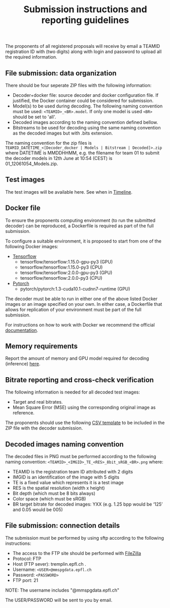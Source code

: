 ﻿---
layout: post
title: Submission instructions and reporting guidelines
permalink: /sub_instructs/
visible: 0
---

The proponents of all registered proposals will receive by email a TEAMID registration ID with (two digits) along with login and password to upload all the required information.


## File submission: data organization 
There should be four seperate ZIP files with the following information:
* Decoder+docker file: source decoder and docker configuration file. If justified, the Docker container could be considered for submission.
* Model(s) to be used during decoding. The following naming convention must be used: `<TEAMID>_<BR>.model`. If only one model is used `<BR>` should be set to 'all'. 
* Decoded images according to the naming convention defined bellow.
* Bitstreams to be used for decoding using the same naming convention as the decoded images but with .bits extension.

The naming convention for the zip files is `TEAMID_DATETIME_<[Decoder_docker | Models | Bitstream | Decoded]>.zip` where DATETIME is MMDDHHMM, e.g. the filename for team 01 to submit the decoder models in 12th June at 10:54 (CEST) is 01_12061054_Models.zip.

## Test images
The test images will be available here. See when in [Timeline](/0-time/).


## Docker file 
To ensure the proponents computing environment (to run the submitted decoder) can be reproduced, a Dockerfile is required as part of the full submission.

To configure a suitable environment, it is proposed to start from one of the following Docker images: 
- [Tensorflow](https://hub.docker.com/r/tensorflow/tensorflow)
    * tensorflow/tensorflow:1.15.0-gpu-py3 (GPU)
    * tensorflow/tensorflow:1.15.0-py3 (CPU)
    * tensorflow/tensorflow:2.0.0-gpu-py3 (GPU)
    * tensorflow/tensorflow:2.0.0-py3 (CPU)
- [Pytorch](https://hub.docker.com/r/pytorch/pytorch)
    * pytorch/pytorch:1.3-cuda10.1-cudnn7-runtime (GPU)

The decoder must be able to run in either one of the above listed Docker images or an image specified on your own. In either case, a Dockerfile that allows for replication of your environment must be part of the full submission.

For instructions on how to work with Docker we recommend the official [documentation](https://docs.docker.com/).


## Memory requirements
Report the amount of memory and GPU model required for decoding (inference) [here](https://forms.gle/MB8JG2LF383Jgaza7).


## Bitrate reporting and cross-check verification
The following information is needed for all decoded test images:
* Target and real bitrates.
* Mean Square Error (MSE) using the corresponding original image as reference.

The proponents should use the following <a href="/public/bitrates_mse.csv">CSV template</a> to be included in the ZIP file with the decoder submission.


## Decoded images naming convention 
The decoded files in PNG must be performed according to the following naming convention: `<TEAMID>_<IMGID>_TE_<RES>_8bit_sRGB_<BR>.png` where:
* TEAMID is the registration team ID attributed with 2 digits
* IMGID is an identification of the image with 5 digits
* TE is a fixed value which represents it is a test image
* RES is the spatial resolution (width x height)
* Bit depth (which must be 8 bits always)
* Color space (which must be sRGB)
* BR target bitrate for decoded images: YXX (e.g. 1.25 bpp would be ‘125’ and 0.05 would be 005)


## File submission: connection details

The submission must be performed by using sftp according to the following instructions:
* The access to the FTP site should be performed with [FileZilla](https://filezilla-project.org/)  
* Protocol: FTP 
* Host (FTP sever): tremplin.epfl.ch .
* Username: `<USER>@mmspgdata.epfl.ch `
* Password: `<PASSWORD>`
* FTP port: 21 

NOTE: The username includes "@mmspgdata.epfl.ch" 

The USER/PASSWORD will be sent to you by email.
